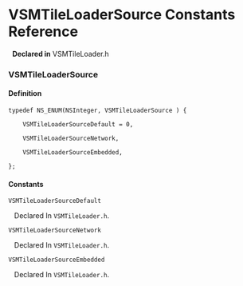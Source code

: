 # VSMTileLoaderSource Constants Reference

&nbsp;&nbsp;**Declared in** VSMTileLoader.h  

### VSMTileLoaderSource

#### Definition
    typedef NS_ENUM(NSInteger, VSMTileLoaderSource ) {   
        
        VSMTileLoaderSourceDefault = 0,
        
        VSMTileLoaderSourceNetwork,
        
        VSMTileLoaderSourceEmbedded,
        
    };

#### Constants

<a name="" title="VSMTileLoaderSourceDefault"></a><code>VSMTileLoaderSourceDefault</code>

&nbsp;&nbsp;&nbsp;Declared In `VSMTileLoader.h`.

<a name="" title="VSMTileLoaderSourceNetwork"></a><code>VSMTileLoaderSourceNetwork</code>

&nbsp;&nbsp;&nbsp;Declared In `VSMTileLoader.h`.

<a name="" title="VSMTileLoaderSourceEmbedded"></a><code>VSMTileLoaderSourceEmbedded</code>

&nbsp;&nbsp;&nbsp;Declared In `VSMTileLoader.h`.

